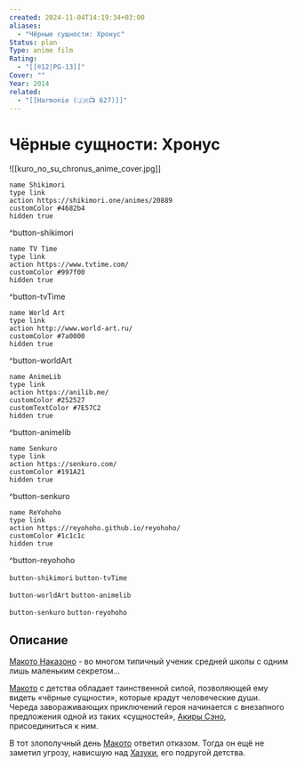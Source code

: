 ```yaml
---
created: 2024-11-04T14:19:34+03:00
aliases:
  - "Чёрные сущности: Хронус"
Status: plan
Type: anime film
Rating:
  - "[[®️12|PG-13]]"
Cover: ""
Year: 2014
related:
  - "[[Harmonie (🇯🇵📺 627)]]"
---
```


# Чёрные сущности: Хронус

![[kuro_no_su_chronus_anime_cover.jpg]]

```button
name Shikimori
type link
action https://shikimori.one/animes/20889
customColor #4682b4
hidden true
```
^button-shikimori

```button
name TV Time
type link
action https://www.tvtime.com/
customColor #997f00
hidden true
```
^button-tvTime

```button
name World Art
type link
action http://www.world-art.ru/
customColor #7a0000
hidden true
```
^button-worldArt

```button
name AnimeLib
type link
action https://anilib.me/
customColor #252527
customTextColor #7E57C2
hidden true
```
^button-animelib

```button
name Senkuro
type link
action https://senkuro.com/
customColor #191A21
hidden true
```
^button-senkuro

```button
name ReYohoho
type link
action https://reyohoho.github.io/reyohoho/
customColor #1c1c1c
hidden true
```
^button-reyohoho

`button-shikimori` `button-tvTime`

`button-worldArt` `button-animelib`

`button-senkuro` `button-reyohoho`

## Описание

[Макото Наказоно](https://shikimori.one/characters/107115-makoto-nakazono) - во многом типичный ученик средней школы с одним лишь маленьким секретом...

[Макото](https://shikimori.one/characters/107115-makoto-nakazono) с детства обладает таинственной силой, позволяющей ему видеть «чёрные сущности», которые крадут человеческие души. Череда завораживающих приключений героя начинается с внезапного предложения одной из таких «сущностей», [Акиры Сэно](https://shikimori.one/characters/117133-akira-seno), присоединиться к ним.

В тот злополучный день [Макото](https://shikimori.one/characters/107115-makoto-nakazono) ответил отказом. Тогда он ещё не заметил угрозу, нависшую над [Хазуки](https://shikimori.one/characters/117135-hazuki-horiuchi), его подругой детства.
